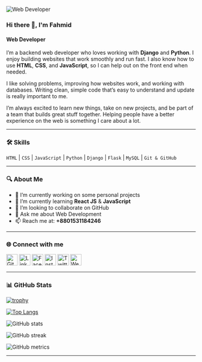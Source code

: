 <!-- Banner Image -->
![Web Developer](https://media.licdn.com/dms/image/v2/D5616AQHI200x35ot5Q/profile-displaybackgroundimage-shrink_350_1400/profile-displaybackgroundimage-shrink_350_1400/0/1719393776899?e=1752710400&v=beta&t=ArpSq3FFyz0PsCcMXZ7J08W4c42G00tyybbsv9a2B3E)

### Hi there 👋, I'm Fahmid
#### Web Developer

I’m a backend web developer who loves working with **Django** and **Python**. I enjoy building websites that work smoothly and run fast. I also know how to use **HTML**, **CSS**, and **JavaScript**, so I can help out on the front end when needed.

I like solving problems, improving how websites work, and working with databases. Writing clean, simple code that’s easy to understand and update is really important to me.

I’m always excited to learn new things, take on new projects, and be part of a team that builds great stuff together. Helping people have a better experience on the web is something I care about a lot.

---

### 🛠 Skills
`HTML` | `CSS` | `JavaScript` | `Python` | `Django` | `Flask` | `MySQL` | `Git & GitHub`

---

### 🔍 About Me

- 🔭 I’m currently working on some personal projects  
- 🌱 I’m currently learning **React JS** & **JavaScript**  
- 👯 I’m looking to collaborate on GitHub  
- 💬 Ask me about Web Development  
- 📫 Reach me at: **+8801531184246**

---

### 🌐 Connect with me

[<img src="https://cdn.jsdelivr.net/npm/simple-icons@3.0.1/icons/github.svg" alt="GitHub" height="30"/>](https://github.com/Fahmid1234)
[<img src="https://cdn.jsdelivr.net/npm/simple-icons@3.0.1/icons/linkedin.svg" alt="LinkedIn" height="30"/>](https://www.linkedin.com/in/md-fahmid-bin-mostafa/)
[<img src="https://cdn.jsdelivr.net/npm/simple-icons@3.0.1/icons/facebook.svg" alt="Facebook" height="30"/>](https://www.facebook.com/mdfahmidbinmostafa)
[<img src="https://cdn.jsdelivr.net/npm/simple-icons@3.0.1/icons/instagram.svg" alt="Instagram" height="30"/>](https://www.instagram.com/mdfahmidbinmostafa/)
[<img src="https://cdn.jsdelivr.net/npm/simple-icons@3.0.1/icons/twitter.svg" alt="Twitter" height="30"/>](https://x.com/Fahmid4233)
[<img src="https://cdn.jsdelivr.net/npm/simple-icons@3.0.1/icons/icloud.svg" alt="Website" height="30"/>](https://fahmid1234.github.io/Fahmid-portfolio/)

---

### 📊 GitHub Stats

[![trophy](https://github-profile-trophy.vercel.app/?username=Fahmid1234)](https://github.com/ryo-ma/github-profile-trophy)

[![Top Langs](https://github-readme-stats.vercel.app/api/top-langs/?username=Fahmid1234&layout=compact)](https://github.com/anuraghazra/github-readme-stats)

![GitHub stats](https://github-readme-stats.vercel.app/api?username=Fahmid1234&show_icons=true&theme=default)

![GitHub streak](https://streak-stats.demolab.com/?user=Fahmid1234)

![GitHub metrics](https://metrics.lecoq.io/https://github.com/Fahmid1234)

---

